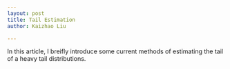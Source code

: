 ```yaml
---
layout: post
title: Tail Estimation
author: Kaizhao Liu

---
```


In this article, I breifly introduce some current methods of estimating the tail of a heavy tail distributions.


